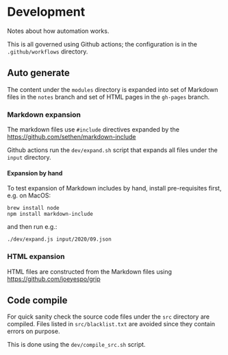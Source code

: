 # Development

Notes about how automation works.

This is all governed using Github actions; the configuration is in the
`.github/workflows` directory.

## Auto generate

The content under the `modules` directory is expanded into set of Markdown files
in the `notes` branch and set of HTML pages in the `gh-pages` branch.

### Markdown expansion

The markdown files use `#include` directives expanded by the
https://github.com/sethen/markdown-include

Github actions run the `dev/expand.sh` script that expands all files under the
`input` directory.

#### Expansion by hand

To test expansion of Markdown includes by hand, install pre-requisites first,
e.g. on MacOS:
```
brew install node
npm install markdown-include
```

and then run e.g.:
```
./dev/expand.js input/2020/09.json
```

### HTML expansion

HTML files are constructed from the Markdown files using
https://github.com/joeyespo/grip

## Code compile

For quick sanity check the source code files under the `src` directory are
compiled. Files listed in `src/blacklist.txt` are avoided since they contain
errors on purpose.

This is done using the `dev/compile_src.sh` script.
